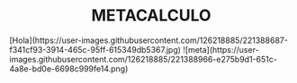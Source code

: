 <h1 align="center"> METACALCULO </h1>
[Hola](https://user-images.githubusercontent.com/126218885/221388687-f341cf93-3914-465c-95ff-615349db5367.jpg)
![meta](https://user-images.githubusercontent.com/126218885/221388966-e275b9d1-651c-4a8e-bd0e-6698c999fe14.png)
